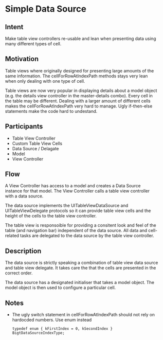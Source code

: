 # Simple Data Source 

## Intent

Make table view controllers re-usable and lean when presenting data using many different types of cell.

## Motivation

Table views where originally designed for presenting large amounts of the same information. The cellForRowAtIndexPath methods stays very lean when only dealing with one type of cell. 

Table views are now very popular in displaying details about a model object (e.g. the details view controller in the master-details combo). Every cell in the table may be different. Dealing with a larger amount of different cells makes the cellForRowAtIndexPath very hard to manage. Ugly if-then-else statements make the code hard to undestand. 

## Participants

- Table View Controller
- Custom Table View Cells
- Data Source / Delagate 
- Model 
- View Controller

## Flow

A View Controller has access to a model and creates a Data Source instance for that model. 
The View Controller calls a table view controller with a data source.

The data source implements the UITableViewDataSource and UITableViewDelegate protocols so it can provide table view cells and the height of the cells to the table view controller.

The table view is responsoible for providing a consitent look and feel of the table (and navigation bar) independent of the data source. All data and cell-related tasks are delegated to the data source by the table view controller.

## Description

The data source is strictly speaking a combination of table view data source and table view delegate. It takes care the that the cells are presented in the correct order.

The data source has a designated initialiser that takes a model object. The model object is then used to configure a particular cell.


## Notes

- The ugly switch statement in cellForRowAtIndexPath should not rely on hardocded numbers. Use enum instead

	`typedef enum {
	    kFirstIndex = 0,
	    kSecondIndex
	} BigtDataSourceIndexType;`
    
